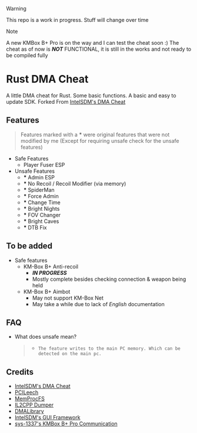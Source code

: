> [!WARNING]
> This repo is a work in progress. Stuff will change over time

> [!NOTE]
> A new KMBox B+ Pro is on the way and I can test the cheat soon :)
> The cheat as of now is ***NOT*** FUNCTIONAL, it is still in the works and not ready to be compiled fully

# Rust DMA Cheat
A little DMA cheat for Rust. Some basic functions. A basic and easy to update SDK.
Forked From [IntelSDM's DMA Cheat](https://github.com/IntelSDM/RustDMACheat)

## Features
> Features marked with a **\*** were original features that were not modified by me (Except for requiring unsafe check for the unsafe features)
- Safe Features
    * Player Fuser ESP
- Unsafe Features
    * **\*** Admin ESP
    * **\*** No Recoil / Recoil Modifier (via memory)
    * **\*** SpiderMan
    * **\*** Force Admin
    * **\*** Change Time
    * **\*** Bright Nights
    * **\*** FOV Changer
    * **\*** Bright Caves
    * **\*** DTB Fix

## To be added
- Safe features
    * KM-Box B+ Anti-recoil
      * ***IN PROGRESS***
      * Mostly complete besides checking connection & weapon being held
    * KM-Box B+ Aimbot 
      * May not support KM-Box Net
      * May take a while due to lack of *English* documentation

## FAQ
- What does unsafe mean?
    > * `The feature writes to the main PC memory. Which can be detected on the main pc.`

## Credits
* [IntelSDM's DMA Cheat](https://github.com/IntelSDM/RustDMACheat)
* [PCILeech](https://github.com/ufrisk/pcileech)
* [MemProcFS](https://github.com/ufrisk/MemProcFS)
* [IL2CPP Dumper](https://github.com/Perfare/Il2CppDumper)
* [DMALibrary](https://github.com/Metick/DMALibrary/tree/Master)
* [IntelSDM's GUI Framework](https://github.com/IntelSDM/GUI-Framework) 
* [sys-1337's KMBox B+ Pro Communication](https://github.com/sys-1337/kmbox-communication/)
  

